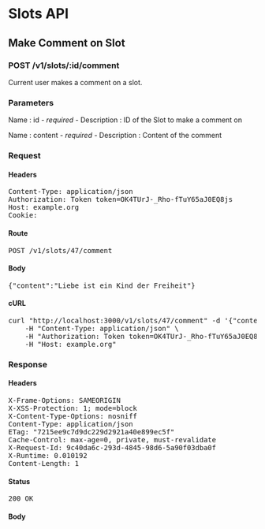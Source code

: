 # Slots API

## Make Comment on Slot

### POST /v1/slots/:id/comment

Current user makes a comment on a slot.

### Parameters

Name : id *- required -*
Description : ID of the Slot to make a comment on

Name : content *- required -*
Description : Content of the comment

### Request

#### Headers

<pre>Content-Type: application/json
Authorization: Token token=OK4TUrJ-_Rho-fTuY65aJ0EQ8js
Host: example.org
Cookie: </pre>

#### Route

<pre>POST /v1/slots/47/comment</pre>

#### Body

<pre>{"content":"Liebe ist ein Kind der Freiheit"}</pre>

#### cURL

<pre class="request">curl &quot;http://localhost:3000/v1/slots/47/comment&quot; -d &#39;{&quot;content&quot;:&quot;Liebe ist ein Kind der Freiheit&quot;}&#39; -X POST \
	-H &quot;Content-Type: application/json&quot; \
	-H &quot;Authorization: Token token=OK4TUrJ-_Rho-fTuY65aJ0EQ8js&quot; \
	-H &quot;Host: example.org&quot;</pre>

### Response

#### Headers

<pre>X-Frame-Options: SAMEORIGIN
X-XSS-Protection: 1; mode=block
X-Content-Type-Options: nosniff
Content-Type: application/json
ETag: &quot;7215ee9c7d9dc229d2921a40e899ec5f&quot;
Cache-Control: max-age=0, private, must-revalidate
X-Request-Id: 9c40da6c-293d-4845-98d6-5a90f03dba0f
X-Runtime: 0.010192
Content-Length: 1</pre>

#### Status

<pre>200 OK</pre>

#### Body

<pre></pre>
